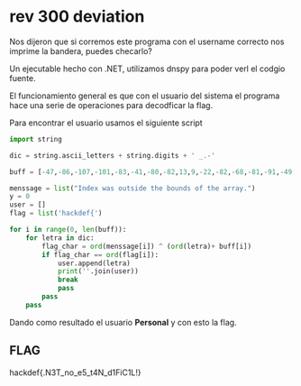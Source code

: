 # rev 300 deviation

Nos dijeron que si corremos este programa con el username correcto nos imprime la bandera, puedes checarlo?

Un ejecutable hecho con .NET, utilizamos dnspy para poder verl el codgio fuente.

El funcionamiento general es que con el usuario del sistema el programa hace una serie de operaciones para decodficar la flag.

Para encontrar el usuario usamos el siguiente script

```python
import string

dic = string.ascii_letters + string.digits + ' _.-'

buff = [-47,-86,-107,-101,-83,-41,-80,-82,13,9,-22,-82,-68,-81,-91,-49,-80,-80,-71,-87,-30,0,-36,-97,-12,-61,-101,-67,-94,-75,-26,-15]

menssage = list("Index was outside the bounds of the array.")
y = 0
user = []
flag = list('hackdef{')

for i in range(0, len(buff)):
    for letra in dic:
        flag_char = ord(menssage[i]) ^ (ord(letra)+ buff[i])
        if flag_char == ord(flag[i]):
            user.append(letra)
            print(''.join(user))
            break
            pass
        pass
    pass
```

Dando como resultado el usuario __Personal__ y con esto la flag.

## FLAG

hackdef{.N3T_no_e5_t4N_d1FiC1L!}